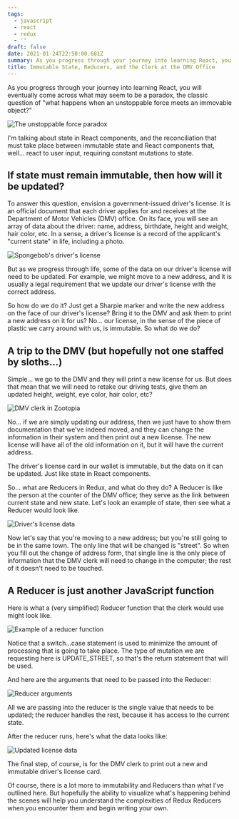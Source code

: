 ```yaml
---
tags:
  - javascript
  - react
  - redux
  - ''
draft: false
date: 2021-01-24T22:50:00.681Z
summary: As you progress through your journey into learning React, you will eventually come across what may seem to be a paradox, the classic question of "what happens when an unstoppable force meets an immovable object?"
title: Immutable State, Reducers, and the Clerk at the DMV Office
---
```


As you progress through your journey into learning React, you will eventually come across what may seem to be a paradox, the classic question of "what happens when an unstoppable force meets an immovable object?"

![The unstoppable force paradox](/static/images/ksnip_20210205-203246.png 'The unstoppable force paradox')

I'm talking about state in React components, and the reconciliation that must take place between immutable state and React components that, well... react to user input, requiring constant mutations to state.

## If state must remain immutable, then how will it be updated?

To answer this question, envision a government-issued driver's license. It is an official document that each driver applies for and receives at the Department of Motor Vehicles (DMV) office. On its face, you will see an array of data about the driver: name, address, birthdate, height and weight, hair color, etc. In a sense, a driver's license is a record of the applicant's "current state" in life, including a photo.

![Spongebob's driver's license](/static/images/ksnip_20210205-204106.png "Spongebob's driver's license")

But as we progress through life, some of the data on our driver's license will need to be updated. For example, we might move to a new address, and it is usually a legal requirement that we update our driver's license with the correct address.

So how do we do it? Just get a Sharpie marker and write the new address on the face of our driver's license? Bring it to the DMV and ask them to print a new address on it for us? No... our license, in the sense of the piece of plastic we carry around with us, is immutable. So what do we do?

## A trip to the DMV (but hopefully not one staffed by sloths...)

Simple... we go to the DMV and they will print a new license for us. But does that mean that we will need to retake our driving tests, give them an updated height, weight, eye color, hair color, etc?

![DMV clerk in Zootopia](/static/images/ksnip_20210205-203055.png 'DMV clerk in Zootopia')

No... if we are simply updating our address, then we just have to show them documentation that we've indeed moved, and they can change the information in their system and then print out a new license. The new license will have all of the old information on it, but it will have the current address.

The driver's license card in our wallet is immutable, but the data on it can be updated. Just like state in React components.

So... what are Reducers in Redux, and what do they do? A Reducer is like the person at the counter of the DMV office; they serve as the link between current state and new state. Let's look an example of state, then see what a Reducer would look like.

![Driver's license data](/static/images/ksnip_20210205-201250.png "Driver's license data")

Now let's say that you're moving to a new address; but you're still going to be in the same town. The only line that will be changed is "street". So when you fill out the change of address form, that single line is the only piece of information that the DMV clerk will need to change in the computer; the rest of it doesn't need to be touched.

## A Reducer is just another JavaScript function

Here is what a (very simplified) Reducer function that the clerk would use might look like.

![Example of a reducer function](/static/images/ksnip_20210205-201731.png 'Example of a reducer function')

Notice that a switch...case statement is used to minimize the amount of processing that is going to take place. The type of mutation we are requesting here is UPDATE_STREET, so that's the return statement that will be used.

And here are the arguments that need to be passed into the Reducer:

![Reducer arguments](/static/images/ksnip_20210205-202318.png 'Reducer arguments')

All we are passing into the reducer is the single value that needs to be updated; the reducer handles the rest, because it has access to the current state.

After the reducer runs, here's what the data looks like:

![Updated license data](/static/images/ksnip_20210205-202538.png 'Updated license data')

The final step, of course, is for the DMV clerk to print out a new and immutable driver's license card.

Of course, there is a lot more to immutability and Reducers than what I've outlined here. But hopefully the ability to visualize what's happening behind the scenes will help you understand the complexities of Redux Reducers when you encounter them and begin writing your own.
